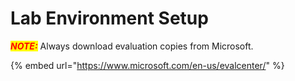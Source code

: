 # Lab Environment Setup

_<mark style="color:red;">**NOTE:**</mark>_ Always download evaluation copies from Microsoft.

{% embed url="https://www.microsoft.com/en-us/evalcenter/" %}
